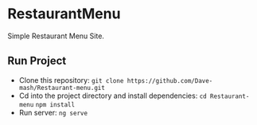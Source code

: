 # RestaurantMenu

Simple Restaurant Menu Site.

## Run Project

* Clone this repository:
`git clone https://github.com/Dave-mash/Restaurant-menu.git`
* Cd into the project directory and install dependencies:
`cd Restaurant-menu`
`npm install`
* Run server:
`ng serve`

